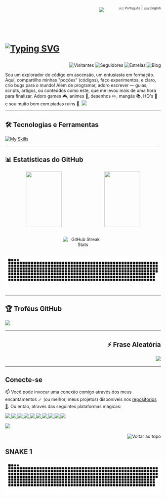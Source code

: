  <div align="right">
  <a href="https://github.com/SingeloDux" style="font-size: 10px; text-decoration: none;">🇵🇹 Português</a> | 
  <a href="https://github.com/SingeloDux/readme_en" style="font-size: 10px; text-decoration: none;">🇬🇧 English</a>
</div>
<img align="right" width="200px" style="margin-top:-10px" src="https://i.imgur.com/QhN9tAc.png">
</br></br></br></br>
<h1 align="left">
 
 [![Typing SVG](https://readme-typing-svg.herokuapp.com?color=fff&size=30&center=false&vCenter=true&width=600&lines=Olá,+sou+Singelo+Dux!+👨‍💻;Um+entusiasta+em+formação!;Explore+e+contribua+à+vontade!+👻+)](https://git.io/typing-svg)
</h1>

<div align="right">

  <!-- ![pv](https://pageview.vercel.app/?github_user=SingeloDux) -->
  ![Visitantes](https://hits.sh/github.com/SingeloDux.svg?style=flat-square&label=Visitantes&color=blue&labelColor=black)
  ![Seguidores](https://img.shields.io/github/followers/SingeloDux?label=Seguidores&style=social)
  ![Estrelas](https://img.shields.io/github/stars/SingeloDux?style=social)
  ![Blog](https://img.shields.io/badge/Blog-SingeloDux-blue?style=flat&logo=blog)
  
</div>
<p> Sou um explorador de código em ascensão, um entusiasta em formação. Aqui, compartilho minhas "poções" (códigos), faço experimentos, e claro, crio bugs para o mundo! Além de programar, adoro escrever — guias, scripts, artigos, ou conteúdos como este, que me levou mais de uma hora para finalizar. Adoro games 🎮, animes 🎥, desenhos ✏️, mangás 📚, HQ's 📖 e sou muito bom com piadas ruins 👻. 
<img src="https://capsule-render.vercel.app/api?type=waving&color=gradient&height=80&section=footer"/>
</p>

---

## 🛠️  Tecnologias e Ferramentas

[![My Skills](https://skillicons.dev/icons?i=linux,windows,git,github,stackoverflow,vscode,figma,c,py,php,mysql,sqlite,html,css,js,md,wordpress&theme=dark&perline=16)](#)

<!-- Lista aqui: https://github.com/tandpfun/skill-icons?tab=readme-ov-file#icons-list -->

---

## 📊 Estatísticas do GitHub

<div align="center">
    <img width="48%" height="180em" 
         src="https://github-readme-stats.vercel.app/api?username=SingeloDux&show_icons=true&hide_title=true&count_private=true&theme=blue-green" 
         style="vertical-align: top;" />
    &nbsp;
    <img width="48%" height="180em" 
         src="https://github-readme-stats.vercel.app/api/top-langs/?username=SingeloDux&layout=compact&langs_count=6&theme=blue-green" 
         style="vertical-align: top;" />
  </a>
</div>
</br>

<!-- Current Streak Stats -->
<div align="center">
 <div style="display: flex; justify-content: center; width: 90%;">
  
   <img 
     src="https://streak-stats.demolab.com?user=SingeloDux&theme=dark&border_radius=5&locale=pt_BR&card_width=800" 
     alt="GitHub Streak Stats" 
     style="max-width: 90%; height: auto; border-radius: 5px;" />

 </div>

![snake gif](https://github.com/SingeloDux/singelodux/blob/output/github-contribution-grid-snake.svg)
 
</div>

---

## 🏆 Troféus GitHub

![](https://github-profile-trophy.vercel.app/?username=SingeloDux&theme=dark&no-frame=false&no-bg=true&margin-w=4)

---

<div align="right">

  ## ⚡ Frase Aleatória

  ![](https://quotes-github-readme.vercel.app/api?type=horizontal&theme=dark)
  
</div>

---

## Conecte-se

📫 Você pode invocar uma conexão comigo através dos meus encantamentos 🪄 (ou melhor, meus projetos) disponíveis nos [repositórios 📂](https://github.com/SingeloDux?tab=repositories). Ou então, através das seguintes plataformas mágicas:

<p align="left"> 
  <a href="mailto:singelodux@gmail.com" target="_blank">
    <img src="https://img.shields.io/badge/-Gmail-ff0000?style=plastic&logo=gmail&logoColor=white" /> 
  </a>
  <a href="https://singelodux.blogspot.com/" target="_blank">
    <img src="https://img.shields.io/badge/-LinkedIn-0A66C2?style=plastic&logo=linkedin&logoColor=white" /> 
    <img src="https://img.shields.io/badge/-Itch.io-1d1d1d?style=plastic&logo=itch.io&logoColor=white" /> 
    <img src="https://img.shields.io/badge/-GitHub-181717?style=plastic&logo=github&logoColor=white" /> 
    <img src="https://img.shields.io/badge/-MAL-00B5D6?style=plastic&logo=myanimelist&logoColor=white" />  
    <img src="https://img.shields.io/badge/-TV%20Time-FF6B6B?style=plastic&logo=tvtime&logoColor=white" />  
    <img src="https://img.shields.io/badge/-DeviantArt-04B404?style=plastic&logo=deviantart&logoColor=white" />  
    <img src="https://img.shields.io/badge/-Instagram-E4405F?style=plastic&logo=instagram&logoColor=white" />  
    <img src="https://img.shields.io/badge/-Facebook-1877F2?style=plastic&logo=facebook&logoColor=white" />  
    <img src="https://img.shields.io/badge/-Twitter-1DA1F2?style=plastic&logo=twitter&logoColor=white" /> 
  </a>
</p>

<img src="https://capsule-render.vercel.app/api?type=waving&color=gradient&height=80&section=footer"/>

<div align="right">
 
![Voltar ao topo](https://img.shields.io/badge/Voltar%20ao%20topo-181717?style=for-the-badge&logo=arrow-up&logoColor=white)
  
</div>

## SNAKE 1

![snake gif](https://github.com/SingeloDux/singelodux/blob/output/github-contribution-grid-snake.svg)

